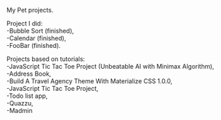 
My Pet projects.  

Project I did:  
-Bubble Sort (finished),  
-Calendar (finished),  
-FooBar (finished).  

Projects based on tutorials:  
-JavaScript Tic Tac Toe Project (Unbeatable AI with Minimax Algorithm),  
-Address Book,  
-Build A Travel Agency Theme With Materialize CSS 1.0.0,  
-JavaScript Tic Tac Toe Project,  
-Todo list app,  
-Quazzu,  
-Madmin

